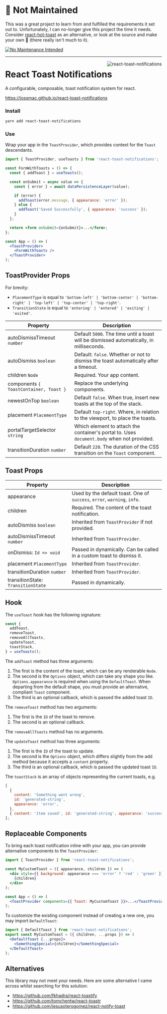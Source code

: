 # 🚨 Not Maintained

This was a great project to learn from and fulfilled the requirements it set out to. Unfortunately, I can no-longer give this project the time it needs. Consider [react-hot-toast](https://github.com/timolins/react-hot-toast) as an alternative, or look at the source and make your own 🎉 (there really isn't much to it).

[![No Maintenance Intended](http://unmaintained.tech/badge.svg)](http://unmaintained.tech/)

---

<img align="right" src="https://user-images.githubusercontent.com/2730833/41197727-5e0b4d2e-6cab-11e8-9d0d-873d1f8ebced.png" alt="react-toast-notifications" />

# React Toast Notifications

A configurable, composable, toast notification system for react.

https://jossmac.github.io/react-toast-notifications

### Install

```bash
yarn add react-toast-notifications
```

### Use

Wrap your app in the `ToastProvider`, which provides context for the `Toast` descendants.

```jsx
import { ToastProvider, useToasts } from 'react-toast-notifications';

const FormWithToasts = () => {
  const { addToast } = useToasts();

  const onSubmit = async value => {
    const { error } = await dataPersistenceLayer(value);

    if (error) {
      addToast(error.message, { appearance: 'error' });
    } else {
      addToast('Saved Successfully', { appearance: 'success' });
    }
  };

  return <form onSubmit={onSubmit}>...</form>;
};

const App = () => (
  <ToastProvider>
    <FormWithToasts />
  </ToastProvider>
);
```

## ToastProvider Props

For brevity:

- `PlacementType` is equal to `'bottom-left' | 'bottom-center' | 'bottom-right' | 'top-left' | 'top-center' | 'top-right'`.
- `TransitionState` is equal to `'entering' | 'entered' | 'exiting' | 'exited'`.

| Property                               | Description                                                                                |
| -------------------------------------- | ------------------------------------------------------------------------------------------ |
| autoDismissTimeout `number`            | Default `5000`. The time until a toast will be dismissed automatically, in milliseconds.   |
| autoDismiss `boolean`                  | Default: `false`. Whether or not to dismiss the toast automatically after a timeout.       |
| children `Node`                        | Required. Your app content.                                                                |
| components `{ ToastContainer, Toast }` | Replace the underlying components.                                                         |
| newestOnTop `boolean`                  | Default `false`. When true, insert new toasts at the top of the stack.  |
| placement `PlacementType`              | Default `top-right`. Where, in relation to the viewport, to place the toasts.              |
| portalTargetSelector `string`          | Which element to attach the container's portal to. Uses `document.body` when not provided. |
| transitionDuration `number`            | Default `220`. The duration of the CSS transition on the `Toast` component.                |

## Toast Props

| Property                           | Description                                                              |
| ---------------------------------- | ------------------------------------------------------------------------ |
| appearance                         | Used by the default toast. One of `success`, `error`, `warning`, `info`. |
| children                           | Required. The content of the toast notification.                         |
| autoDismiss `boolean`              | Inherited from `ToastProvider` if not provided.                          |
| autoDismissTimeout `number`        | Inherited from `ToastProvider`.                                          |
| onDismiss: `Id => void`            | Passed in dynamically. Can be called in a custom toast to dismiss it.    |
| placement `PlacementType`          | Inherited from `ToastProvider`.                                          |
| transitionDuration `number`        | Inherited from `ToastProvider`.                                          |
| transitionState: `TransitionState` | Passed in dynamically.                                                   |

## Hook

The `useToast` hook has the following signature:

```jsx
const {
  addToast,
  removeToast,
  removeAllToasts,
  updateToast,
  toastStack,
} = useToasts();
```

The `addToast` method has three arguments:

1.  The first is the content of the toast, which can be any renderable `Node`.
1.  The second is the `Options` object, which can take any shape you like. `Options.appearance` is required when using the `DefaultToast`. When departing from the default shape, you must provide an alternative, compliant `Toast` component.
1.  The third is an optional callback, which is passed the added toast `ID`.

The `removeToast` method has two arguments:

1.  The first is the `ID` of the toast to remove.
1.  The second is an optional callback.

The `removeAllToasts` method has no arguments.

The `updateToast` method has three arguments:

1.  The first is the `ID` of the toast to update.
1.  The second is the `Options` object, which differs slightly from the add method because it accepts a `content` property.
1.  The third is an optional callback, which is passed the updated toast `ID`.

The `toastStack` is an array of objects representing the current toasts, e.g.

```jsx
[
  {
    content: 'Something went wrong',
    id: 'generated-string',
    appearance: 'error',
  },
  { content: 'Item saved', id: 'generated-string', appearance: 'success' },
];
```

## Replaceable Components

To bring each toast notification inline with your app, you can provide alternative components to the `ToastProvider`:

```jsx
import { ToastProvider } from 'react-toast-notifications';

const MyCustomToast = ({ appearance, children }) => (
  <div style={{ background: appearance === 'error' ? 'red' : 'green' }}>
    {children}
  </div>
);

const App = () => (
  <ToastProvider components={{ Toast: MyCustomToast }}>...</ToastProvider>
);
```

To customize the existing component instead of creating a new one, you may import `DefaultToast`:

```jsx
import { DefaultToast } from 'react-toast-notifications';
export const MyCustomToast = ({ children, ...props }) => (
  <DefaultToast {...props}>
    <SomethingSpecial>{children}</SomethingSpecial>
  </DefaultToast>
);
```

## Alternatives

This library may not meet your needs. Here are some alternative I came across whilst searching for this solution:

- https://github.com/fkhadra/react-toastify
- https://github.com/tomchentw/react-toastr
- https://github.com/jesusoterogomez/react-notify-toast
